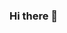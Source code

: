 ### Hi there 👋

<!--
**elladante/elladante** is a ✨ _special_ ✨ repository because its `README.md` (this file) appears on your GitHub profile.

Here are some ideas to get you started:

- 🔭 I’m currently working on something awesome!
- 🌱 I’m currently learning with help from docs.github.com
- 📫 How to reach me: dante8346@saskpolytech.ca
- 😄 Pronouns: she/her
- ⚡ Fun fact: I have 2 dogs, one is an English Bulldog and a Black Labrador

